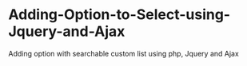 # Adding-Option-to-Select-using-Jquery-and-Ajax
Adding option with searchable custom list using php, Jquery and Ajax
